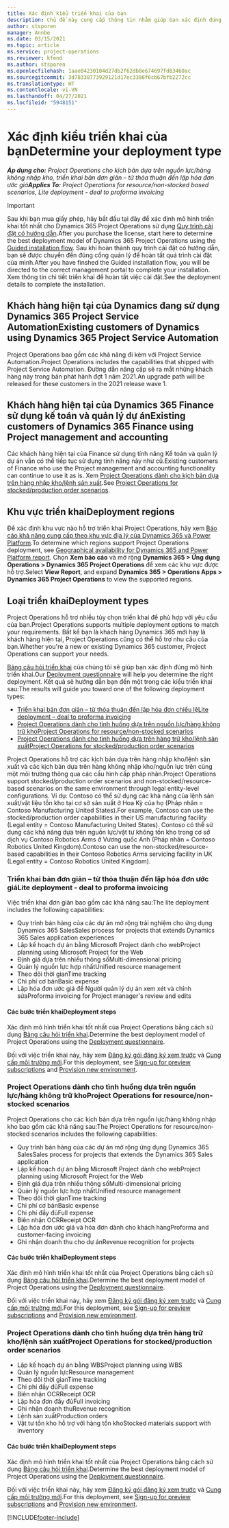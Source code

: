```yaml
---
title: Xác định kiểu triển khai của bạn
description: Chủ đề này cung cấp thông tin nhằm giúp bạn xác định đúng loại triển khai Project Operations cho công ty của bạn.
author: stsporen
manager: Annbe
ms.date: 03/15/2021
ms.topic: article
ms.service: project-operations
ms.reviewer: kfend
ms.author: stsporen
ms.openlocfilehash: 1aae04230104d27db2f62db8e674697fd83460ac
ms.sourcegitcommit: 3d78338773929121d17ec3386f6cb67bfb2272cc
ms.translationtype: HT
ms.contentlocale: vi-VN
ms.lasthandoff: 04/27/2021
ms.locfileid: "5948151"
---
```

# <a name="determine-your-deployment-type"></a><span data-ttu-id="d3cb3-103">Xác định kiểu triển khai của bạn</span><span class="sxs-lookup"><span data-stu-id="d3cb3-103">Determine your deployment type</span></span>

<span data-ttu-id="d3cb3-104">_**Áp dụng cho:** Project Operations cho kịch bản dựa trên nguồn lực/hàng không nhập kho, triển khai bản đơn giản – từ thỏa thuận đến lập hóa đơn ước giá_</span><span class="sxs-lookup"><span data-stu-id="d3cb3-104">_**Applies To:** Project Operations for resource/non-stocked based scenarios, Lite deployment - deal to proforma invoicing_</span></span>

> [!IMPORTANT]
> <span data-ttu-id="d3cb3-105">Sau khi bạn mua giấy phép, hãy bắt đầu tại đây để xác định mô hình triển khai tốt nhất cho Dynamics 365 Project Operations sử dụng [Quy trình cài đặt có hướng dẫn](https://aka.ms/provisionprojectoperations).</span><span class="sxs-lookup"><span data-stu-id="d3cb3-105">After you purchase the license, start here to determine the best deployment model of Dynamics 365 Project Operations using the [Guided installation flow](https://aka.ms/provisionprojectoperations).</span></span>
> <span data-ttu-id="d3cb3-106">Sau khi hoàn thành quy trình cài đặt có hướng dẫn, bạn sẽ được chuyển đến đúng cổng quản lý để hoàn tất quá trình cài đặt của mình.</span><span class="sxs-lookup"><span data-stu-id="d3cb3-106">After you have finshed the Guided installation flow, you will be directed to the correct management portal to complete your installation.</span></span> <span data-ttu-id="d3cb3-107">Xem thông tin chi tiết triển khai để hoàn tất việc cài đặt.</span><span class="sxs-lookup"><span data-stu-id="d3cb3-107">See the deployment details to complete the installation.</span></span>


## <a name="existing-customers-of-dynamics-using-dynamics-365-project-service-automation"></a><span data-ttu-id="d3cb3-108">Khách hàng hiện tại của Dynamics đang sử dụng Dynamics 365 Project Service Automation</span><span class="sxs-lookup"><span data-stu-id="d3cb3-108">Existing customers of Dynamics using Dynamics 365 Project Service Automation</span></span>
<span data-ttu-id="d3cb3-109">Project Operations bao gồm các khả năng đi kèm với Project Service Automation.</span><span class="sxs-lookup"><span data-stu-id="d3cb3-109">Project Operations includes the capabilities that shipped with Project Service Automation.</span></span> <span data-ttu-id="d3cb3-110">Đường dẫn nâng cấp sẽ ra mắt những khách hàng này trong bản phát hành đợt 1 năm 2021.</span><span class="sxs-lookup"><span data-stu-id="d3cb3-110">An upgrade path will be released for these customers in the 2021 release wave 1.</span></span>

## <a name="existing-customers-of-dynamics-365-finance-using-project-management-and-accounting"></a><span data-ttu-id="d3cb3-111">Khách hàng hiện tại của Dynamics 365 Finance sử dụng kế toán và quản lý dự án</span><span class="sxs-lookup"><span data-stu-id="d3cb3-111">Existing customers of Dynamics 365 Finance using Project management and accounting</span></span> 

<span data-ttu-id="d3cb3-112">Các khách hàng hiện tại của Finance sử dụng tính năng Kế toán và quản lý dự án vẫn có thể tiếp tục sử dụng tính năng này như cũ.</span><span class="sxs-lookup"><span data-stu-id="d3cb3-112">Existing customers of Finance who use the Project management and accounting functionality can continue to use it as is.</span></span> <span data-ttu-id="d3cb3-113">Xem [Project Operations dành cho kịch bản dựa trên hàng nhập kho/lệnh sản xuất](#pma).</span><span class="sxs-lookup"><span data-stu-id="d3cb3-113">See [Project Operations for stocked/production order scenarios](#pma).</span></span>


## <a name="deployment-regions"></a><span data-ttu-id="d3cb3-114">Khu vực triển khai</span><span class="sxs-lookup"><span data-stu-id="d3cb3-114">Deployment regions</span></span>
<span data-ttu-id="d3cb3-115">Để xác định khu vực nào hỗ trợ triển khai Project Operations, hãy xem [Báo cáo khả năng cung cấp theo khu vực địa lý của Dynamics 365 và Power Platform](https://dynamics.microsoft.com/en-us/geographic-availability/).</span><span class="sxs-lookup"><span data-stu-id="d3cb3-115">To determine which regions support Project Operations deployment, see [Geographical availability for Dynamics 365 and Power Platform report](https://dynamics.microsoft.com/en-us/geographic-availability/).</span></span> <span data-ttu-id="d3cb3-116">Chọn **Xem báo cáo** và mở rộng **Dynamics 365 > Ứng dụng Operations > Dynamics 365 Project Operations** để xem các khu vực được hỗ trợ.</span><span class="sxs-lookup"><span data-stu-id="d3cb3-116">Select **View Report**, and expand **Dynamics 365 > Operations Apps > Dynamics 365 Project Operations** to view the supported regions.</span></span>

## <a name="deployment-types"></a><span data-ttu-id="d3cb3-117">Loại triển khai</span><span class="sxs-lookup"><span data-stu-id="d3cb3-117">Deployment types</span></span>
<span data-ttu-id="d3cb3-118">Project Operations hỗ trợ nhiều tùy chọn triển khai để phù hợp với yêu cầu của bạn.</span><span class="sxs-lookup"><span data-stu-id="d3cb3-118">Project Operations supports multiple deployment options to match your requirements.</span></span> <span data-ttu-id="d3cb3-119">Bất kể bạn là khách hàng Dynamics 365 mới hay là khách hàng hiện tại, Project Operations cũng có thể hỗ trợ nhu cầu của bạn.</span><span class="sxs-lookup"><span data-stu-id="d3cb3-119">Whether you're a new or existing Dynamics 365 customer, Project Operations can support your needs.</span></span>

<span data-ttu-id="d3cb3-120">[Bảng câu hỏi triển khai](https://aka.ms/provisionprojectoperations) của chúng tôi sẽ giúp bạn xác định đúng mô hình triển khai.</span><span class="sxs-lookup"><span data-stu-id="d3cb3-120">Our [Deployment questionnaire](https://aka.ms/provisionprojectoperations) will help you determine the right deployment.</span></span> <span data-ttu-id="d3cb3-121">Kết quả sẽ hướng dẫn bạn đến một trong các kiểu triển khai sau:</span><span class="sxs-lookup"><span data-stu-id="d3cb3-121">The results will guide you toward one of the following deployment types:</span></span>

- [<span data-ttu-id="d3cb3-122">Triển khai bản đơn giản – từ thỏa thuận đến lập hóa đơn chiếu lệ</span><span class="sxs-lookup"><span data-stu-id="d3cb3-122">Lite deployment – deal to proforma invoicing</span></span>](#lite)
- [<span data-ttu-id="d3cb3-123">Project Operations dành cho tình huống dựa trên nguồn lực/hàng không trữ kho</span><span class="sxs-lookup"><span data-stu-id="d3cb3-123">Project Operations for resource/non-stocked scenarios</span></span>](#integrated)
- [<span data-ttu-id="d3cb3-124">Project Operations dành cho tình huống dựa trên hàng trữ kho/lệnh sản xuất</span><span class="sxs-lookup"><span data-stu-id="d3cb3-124">Project Operations for stocked/production order scenarios</span></span>](#pma)

<span data-ttu-id="d3cb3-125">Project Operations hỗ trợ các kịch bản dựa trên hàng nhập kho/lệnh sản xuất và các kịch bản dựa trên hàng không nhập kho/nguồn lực trên cùng một môi trường thông qua các cấu hình cấp pháp nhân.</span><span class="sxs-lookup"><span data-stu-id="d3cb3-125">Project Operations support stocked/production order scenarios and non-stocked/resource-based scenarios on the same environment through legal entity-level configurations.</span></span> <span data-ttu-id="d3cb3-126">Ví dụ: Contoso có thể sử dụng các khả năng của lệnh sản xuất/vật liệu tồn kho tại cơ sở sản xuất ở Hoa Kỳ của họ (Pháp nhân = Contoso Manufacturing United States).</span><span class="sxs-lookup"><span data-stu-id="d3cb3-126">For example, Contoso can use the stocked/production order capabilities in their US manufacturing facility (Legal entity = Contoso Manufacturing United States).</span></span> <span data-ttu-id="d3cb3-127">Contoso có thể sử dụng các khả năng dựa trên nguồn lực/vật tư không tồn kho trong cơ sở dịch vụ Contoso Robotics Arms ở Vương quốc Anh (Pháp nhân = Contoso Robotics United Kingdom).</span><span class="sxs-lookup"><span data-stu-id="d3cb3-127">Contoso can use the non-stocked/resource-based capabilities in their Contoso Robotics Arms servicing facility in UK (Legal entity = Contoso Robotics United Kingdom).</span></span>

### <a name="lite-deployment---deal-to-proforma-invoicing"></a><a  name="lite"></a><span data-ttu-id="d3cb3-128">Triển khai bản đơn giản – từ thỏa thuận đến lập hóa đơn ước giá</span><span class="sxs-lookup"><span data-stu-id="d3cb3-128">Lite deployment - deal to proforma invoicing</span></span>

<span data-ttu-id="d3cb3-129">Việc triển khai đơn giản bao gồm các khả năng sau:</span><span class="sxs-lookup"><span data-stu-id="d3cb3-129">The lite deployment includes the following capabilities:</span></span>

- <span data-ttu-id="d3cb3-130">Quy trình bán hàng của các dự án mở rộng trải nghiệm cho ứng dụng Dynamics 365 Sales</span><span class="sxs-lookup"><span data-stu-id="d3cb3-130">Sales process for projects that extends Dynamics 365 Sales application experiences</span></span>
- <span data-ttu-id="d3cb3-131">Lập kế hoạch dự án bằng Microsoft Project dành cho web</span><span class="sxs-lookup"><span data-stu-id="d3cb3-131">Project planning using Microsoft Project for the Web</span></span>
- <span data-ttu-id="d3cb3-132">Định giá dựa trên nhiều thông số</span><span class="sxs-lookup"><span data-stu-id="d3cb3-132">Multi-dimensional pricing</span></span>
- <span data-ttu-id="d3cb3-133">Quản lý nguồn lực hợp nhất</span><span class="sxs-lookup"><span data-stu-id="d3cb3-133">Unified resource management</span></span>
- <span data-ttu-id="d3cb3-134">Theo dõi thời gian</span><span class="sxs-lookup"><span data-stu-id="d3cb3-134">Time tracking</span></span>
- <span data-ttu-id="d3cb3-135">Chi phí cơ bản</span><span class="sxs-lookup"><span data-stu-id="d3cb3-135">Basic expense</span></span>
- <span data-ttu-id="d3cb3-136">Lập hóa đơn ước giá để Người quản lý dự án xem xét và chỉnh sửa</span><span class="sxs-lookup"><span data-stu-id="d3cb3-136">Proforma invoicing for Project manager's review and edits</span></span> 

#### <a name="deployment-steps"></a><span data-ttu-id="d3cb3-137">Các bước triển khai</span><span class="sxs-lookup"><span data-stu-id="d3cb3-137">Deployment steps</span></span>
<span data-ttu-id="d3cb3-138">Xác định mô hình triển khai tốt nhất của Project Operations bằng cách sử dụng [Bảng câu hỏi triển khai](https://aka.ms/provisionprojectoperations).</span><span class="sxs-lookup"><span data-stu-id="d3cb3-138">Determine the best deployment model of Project Operations using the [Deployment questionnaire](https://aka.ms/provisionprojectoperations).</span></span>

<span data-ttu-id="d3cb3-139">Đối với việc triển khai này, hãy xem [Đăng ký gói đăng ký xem trước](lite-preview-subscription-sign-up.md) và [Cung cấp môi trường mới](lite-deployment.md).</span><span class="sxs-lookup"><span data-stu-id="d3cb3-139">For this deployment, see [Sign-up for preview subscriptions](lite-preview-subscription-sign-up.md) and [Provision new environment](lite-deployment.md).</span></span> 


### <a name="project-operations-for-resourcenon-stocked-scenarios"></a><a name="integrated"></a><span data-ttu-id="d3cb3-140">Project Operations dành cho tình huống dựa trên nguồn lực/hàng không trữ kho</span><span class="sxs-lookup"><span data-stu-id="d3cb3-140">Project Operations for resource/non-stocked scenarios</span></span>
<span data-ttu-id="d3cb3-141">Project Operations cho các kịch bản dựa trên nguồn lực/hàng không nhập kho bao gồm các khả năng sau:</span><span class="sxs-lookup"><span data-stu-id="d3cb3-141">The Project Operations for resource/non-stocked scenarios includes the following capabilities:</span></span>
 
- <span data-ttu-id="d3cb3-142">Quy trình bán hàng của các dự án mở rộng ứng dụng Dynamics 365 Sales</span><span class="sxs-lookup"><span data-stu-id="d3cb3-142">Sales process for projects that extends the Dynamics 365 Sales application</span></span>
- <span data-ttu-id="d3cb3-143">Lập kế hoạch dự án bằng Microsoft Project dành cho web</span><span class="sxs-lookup"><span data-stu-id="d3cb3-143">Project planning using Microsoft Project for the Web</span></span>
- <span data-ttu-id="d3cb3-144">Định giá dựa trên nhiều thông số</span><span class="sxs-lookup"><span data-stu-id="d3cb3-144">Multi-dimensional pricing</span></span>
- <span data-ttu-id="d3cb3-145">Quản lý nguồn lực hợp nhất</span><span class="sxs-lookup"><span data-stu-id="d3cb3-145">Unified resource management</span></span>
- <span data-ttu-id="d3cb3-146">Theo dõi thời gian</span><span class="sxs-lookup"><span data-stu-id="d3cb3-146">Time tracking</span></span>
- <span data-ttu-id="d3cb3-147">Chi phí cơ bản</span><span class="sxs-lookup"><span data-stu-id="d3cb3-147">Basic expense</span></span>
- <span data-ttu-id="d3cb3-148">Chi phí đầy đủ</span><span class="sxs-lookup"><span data-stu-id="d3cb3-148">Full expense</span></span>
- <span data-ttu-id="d3cb3-149">Biên nhận OCR</span><span class="sxs-lookup"><span data-stu-id="d3cb3-149">Receipt OCR</span></span>
- <span data-ttu-id="d3cb3-150">Lập hóa đơn ước giá và hóa đơn dành cho khách hàng</span><span class="sxs-lookup"><span data-stu-id="d3cb3-150">Proforma and customer-facing invoicing</span></span> 
- <span data-ttu-id="d3cb3-151">Ghi nhận doanh thu cho dự án</span><span class="sxs-lookup"><span data-stu-id="d3cb3-151">Revenue recognition for projects</span></span>

#### <a name="deployment-steps"></a><span data-ttu-id="d3cb3-152">Các bước triển khai</span><span class="sxs-lookup"><span data-stu-id="d3cb3-152">Deployment steps</span></span>
<span data-ttu-id="d3cb3-153">Xác định mô hình triển khai tốt nhất của Project Operations bằng cách sử dụng [Bảng câu hỏi triển khai](https://aka.ms/provisionprojectoperations).</span><span class="sxs-lookup"><span data-stu-id="d3cb3-153">Determine the best deployment model of Project Operations using the [Deployment questionnaire](https://aka.ms/provisionprojectoperations).</span></span>

<span data-ttu-id="d3cb3-154">Đối với việc triển khai này, hãy xem [Đăng ký gói đăng ký xem trước](resource-sign-up-preview-subscription.md) và [Cung cấp môi trường mới](resource-provision-new-environment.md).</span><span class="sxs-lookup"><span data-stu-id="d3cb3-154">For this deployment, see [Sign-up for preview subscriptions](resource-sign-up-preview-subscription.md) and [Provision new environment](resource-provision-new-environment.md).</span></span> 


### <a name="project-operations-for-stockedproduction-order-scenarios"></a><a name="pma"></a><span data-ttu-id="d3cb3-155">Project Operations dành cho tình huống dựa trên hàng trữ kho/lệnh sản xuất</span><span class="sxs-lookup"><span data-stu-id="d3cb3-155">Project Operations for stocked/production order scenarios</span></span>

- <span data-ttu-id="d3cb3-156">Lập kế hoạch dự án bằng WBS</span><span class="sxs-lookup"><span data-stu-id="d3cb3-156">Project planning using WBS</span></span>
- <span data-ttu-id="d3cb3-157">Quản lý nguồn lực</span><span class="sxs-lookup"><span data-stu-id="d3cb3-157">Resource management</span></span>
- <span data-ttu-id="d3cb3-158">Theo dõi thời gian</span><span class="sxs-lookup"><span data-stu-id="d3cb3-158">Time tracking</span></span>
- <span data-ttu-id="d3cb3-159">Chi phí đầy đủ</span><span class="sxs-lookup"><span data-stu-id="d3cb3-159">Full expense</span></span>
- <span data-ttu-id="d3cb3-160">Biên nhận OCR</span><span class="sxs-lookup"><span data-stu-id="d3cb3-160">Receipt OCR</span></span>
- <span data-ttu-id="d3cb3-161">Lập hóa đơn đầy đủ</span><span class="sxs-lookup"><span data-stu-id="d3cb3-161">Full invoicing</span></span>
- <span data-ttu-id="d3cb3-162">Ghi nhận doanh thu</span><span class="sxs-lookup"><span data-stu-id="d3cb3-162">Revenue recognition</span></span>
- <span data-ttu-id="d3cb3-163">Lệnh sản xuất</span><span class="sxs-lookup"><span data-stu-id="d3cb3-163">Production orders</span></span>
- <span data-ttu-id="d3cb3-164">Vật tư tồn kho hỗ trợ với hàng tồn kho</span><span class="sxs-lookup"><span data-stu-id="d3cb3-164">Stocked materials support with inventory</span></span>

#### <a name="deployment-steps"></a><span data-ttu-id="d3cb3-165">Các bước triển khai</span><span class="sxs-lookup"><span data-stu-id="d3cb3-165">Deployment steps</span></span>
<span data-ttu-id="d3cb3-166">Xác định mô hình triển khai tốt nhất của Project Operations bằng cách sử dụng [Bảng câu hỏi triển khai](https://aka.ms/provisionprojectoperations).</span><span class="sxs-lookup"><span data-stu-id="d3cb3-166">Determine the best deployment model of Project Operations using the [Deployment questionnaire](https://aka.ms/provisionprojectoperations).</span></span>

<span data-ttu-id="d3cb3-167">Đối với việc triển khai này, hãy xem [Đăng ký gói đăng ký xem trước](/dynamics365/fin-ops-core/dev-itpro/dev-tools/sign-up-preview-subscription?toc=%2fdynamics365%2ffinance%2ftoc.json) và [Cung cấp môi trường mới](/dynamics365/fin-ops-core/dev-itpro/deployment/deploy-demo-environment?toc=%2fdynamics365%2ffinance%2ftoc.json).</span><span class="sxs-lookup"><span data-stu-id="d3cb3-167">For this deployment, see [Sign-up for preview subscriptions](/dynamics365/fin-ops-core/dev-itpro/dev-tools/sign-up-preview-subscription?toc=%2fdynamics365%2ffinance%2ftoc.json) and [Provision new environment](/dynamics365/fin-ops-core/dev-itpro/deployment/deploy-demo-environment?toc=%2fdynamics365%2ffinance%2ftoc.json).</span></span> 



[!INCLUDE[footer-include](../includes/footer-banner.md)]